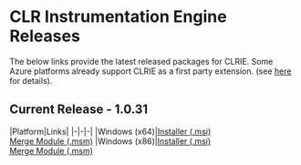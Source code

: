 # CLR Instrumentation Engine Releases

The below links provide the latest released packages for CLRIE. Some Azure platforms already support CLRIE as a first party extension. (see [here](scenarios/azure.md) for details).

## Current Release - 1.0.31

|Platform|Links|
|-|-|-|
|Windows (x64)|[Installer (.msi)](https://aka.ms/clrie/release/1.0.31/instrumentationengine.installer_x64.1.0.31.msi)<br/>[Merge Module (.msm)](https://aka.ms/clrie/release/1.0.31/instrumentationengine.module_x64.1.0.31.msm)
|Windows (x86)|[Installer (.msi)](https://aka.ms/clrie/release/1.0.31/instrumentationengine.installer_x86.1.0.31.msi)<br/>[Merge Module (.msm)](https://aka.ms/clrie/release/1.0.31/instrumentationengine.module_x86.1.0.31.msm)